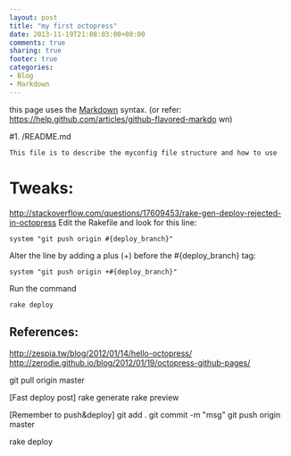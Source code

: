 ```yaml
---
layout: post
title: "my first octopress"
date: 2013-11-19T21:08:03:00+08:00
comments: true
sharing: true
footer: true
categories: 
- Blog
- Markdown
---
```


this page uses the [Markdown](http://daringfireball.net/projects/markdown/) syntax. (or refer: https://help.github.com/articles/github-flavored-markdo
wn)

<!--more-->

#1. /README.md
```
This file is to describe the myconfig file structure and how to use
```

# Tweaks:
http://stackoverflow.com/questions/17609453/rake-gen-deploy-rejected-in-octopress
Edit the Rakefile and look for this line:
```
system "git push origin #{deploy_branch}"
```
Alter the line by adding a plus (+) before the #{deploy_branch} tag:
```
system "git push origin +#{deploy_branch}"
```
Run the command

```
rake deploy
```

## References:

http://zespia.tw/blog/2012/01/14/hello-octopress/
http://zerodie.github.io/blog/2012/01/19/octopress-github-pages/

git pull origin master

[Fast deploy post]
rake generate
rake preview

[Remember to push&deploy]
git add .
git commit -m "msg"
git push origin master

rake deploy

